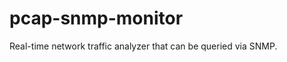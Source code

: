 pcap-snmp-monitor
=================

Real-time network traffic analyzer that can be queried via SNMP.
